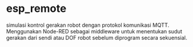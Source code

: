 # esp_remote
simulasi kontrol gerakan robot dengan protokol komunikasi MQTT.
Menggunakan Node-RED sebagai middleware
untuk menentukan sudut gerakan dari sendi atau DOF robot sebelum diprogram secara sekuensial.
